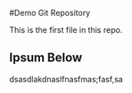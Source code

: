 #Demo Git Repository

This is the first file in this repo.

## Ipsum Below

dsasdlakdnaslfnasfmas;fasf,sa